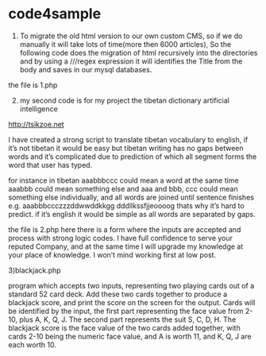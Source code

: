 code4sample
===========

1) To migrate the old html version to our own custom CMS, so if we do manually it will take lots of time(more then 6000 articles), So the following code does the migration of html recursively into the directories and  by using a ///regex expression it will identifies the Title from the body and saves in our mysql databases.

the file is 1.php


2) my second code is for my project the tibetan dictionary artificial intelligence

 http://tsikzoe.net

I have created a strong script to translate tibetan vocabulary to english, if it’s not tibetan it would be easy but tibetan writing has no gaps between words and it’s complicated due to prediction of which all segment forms the word that user has typed. 

for instance  in tibetan aaabbbccc could mean a word at the same time aaabbb could mean something else and aaa and bbb, ccc could mean something else individually, and all words are joined until sentence finishes e.g. aaabbbccczzzddwwddkkgg  dddllkssfjjeoooog  thats why it’s hard to predict. if it’s english it would be simple as all words are separated by gaps.

the file is 2.php here there is a form where the inputs are accepted and process with strong logic codes.
I have full confidence to serve your reputed Company, and at the same time I will upgrade my knowledge at your place of knowledge. I won’t mind working first at low post.

3)blackjack.php

program which accepts two inputs, representing two playing cards out of a standard 52 card deck. Add these two cards together to produce a blackjack score, and print the score on the screen for the output.
Cards will be identified by the input, the first part representing the face value from 2-10, plus A, K, Q, J. The second part represents the suit S, C, D, H.
The blackjack score is the face value of the two cards added together, with cards 2-10 being the numeric face value, and A is worth 11, and K, Q, J are each worth 10.
